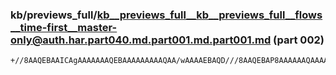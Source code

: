 ### kb/previews_full/kb__previews_full__kb__previews_full__flows__time-first__master-only@auth.har.part040.md.part001.md.part001.md (part 002)

```md
+//8AAQEBAAICAgAAAAAAAQEBAAAAAAAAAQAA/wAAAAEBAQD///8AAQEBAP8AAAAAAQAAAAD/AP/+/wAAAAEAAQEBAAAAAAABAQEAAQEBAAEBAQD///8AAP8
```

```
